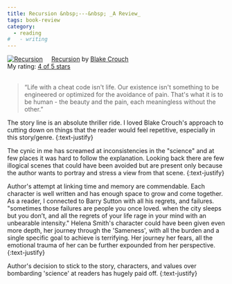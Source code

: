 ```yaml
---
title: Recursion &nbsp;---&nbsp; _A Review_
tags: book-review
category:
  - reading
#   - writing
---
```


<a href="https://www.goodreads.com/book/show/42046112-recursion" style="float: left; padding-right: 20px"><img border="0" alt="Recursion" src="https://i.gr-assets.com/images/S/compressed.photo.goodreads.com/books/1543687940l/42046112._SX98_.jpg" /></a><a href="https://www.goodreads.com/book/show/42046112-recursion">Recursion</a> by <a href="https://www.goodreads.com/author/show/442240.Blake_Crouch">Blake Crouch</a><br/>
My rating: <a href="https://www.goodreads.com/review/show/2910286014">4 of 5 stars</a><br /><br />

> “Life with a cheat code isn't life. Our existence isn't something to be engineered or optimized for the avoidance of pain. That's what it is to be human - the beauty and the pain, each meaningless without the other.”

The story line is an absolute thriller ride. I loved Blake Crouch's approach to cutting down on things that the reader would feel repetitive, especially in this story/genre.
{:text-justify}

The cynic in me has screamed at inconsistencies in the "science" and at few places it was hard to follow the explanation. Looking back there are few illogical scenes that could have been avoided but are present only because the author wants to portray and stress a view from that scene.
{:text-justify}

Author's attempt at linking time and memory are commendable. Each character is well written and has enough space to grow and come together. As a reader, I connected to Barry Sutton with all his regrets, and failures. "sometimes those failures are people you once loved. when the city sleeps but you don’t, and all the regrets of your life rage in your mind with an unbearable intensity." Helena Smith's character could have been given even more depth, her journey through the 'Sameness', with all the burden and a single specific goal to achieve is terrifying. Her journey her fears, all the emotional trauma of her can be further expounded from her perspective.
{:text-justify}

Author's decision to stick to the story, characters, and values over bombarding 'science' at readers has hugely paid off.
{:text-justify}
